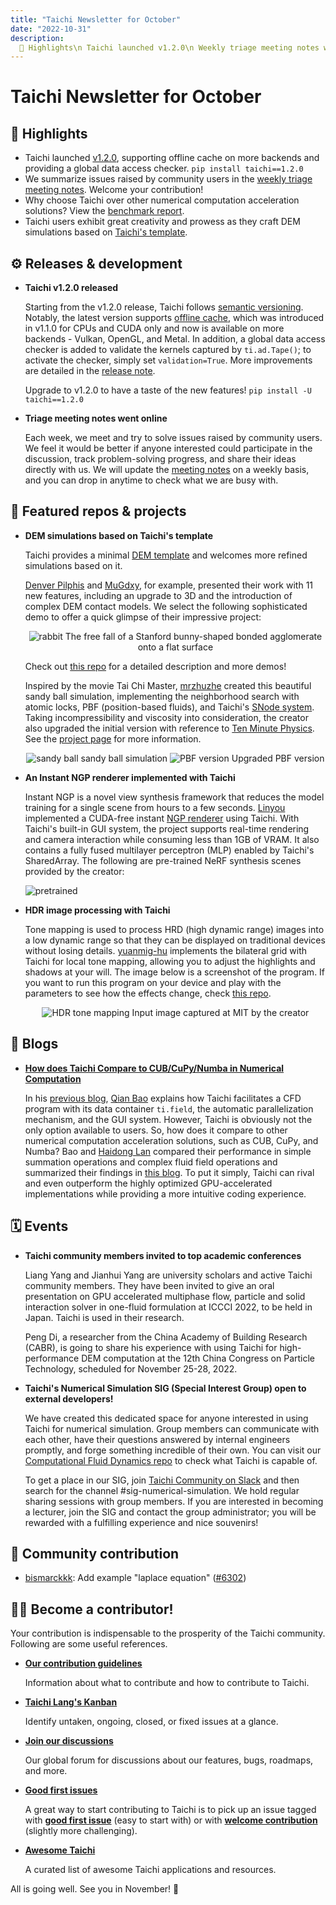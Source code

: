 ```yaml
---
title: "Taichi Newsletter for October"
date: "2022-10-31"
description:
  📌 Highlights\n Taichi launched v1.2.0\n Weekly triage meeting notes went online\n Taichi users unleash creativity for DEM simulation
---
```


# Taichi Newsletter for October
<div class="alert--warning alert alert-no-border">

## 📌 Highlights

- Taichi launched [v1.2.0](https://github.com/taichi-dev/taichi/releases/tag/v1.2.0), supporting offline cache on more backends and providing a global data access checker. `pip install taichi==1.2.0`
- We summarize issues raised by community users in the [weekly triage meeting notes](https://github.com/taichi-dev/taichi/wiki/Issue-Triage-Meeting-Notes). Welcome your contribution!
- Why choose Taichi over other numerical computation acceleration solutions? View the [benchmark report](https://docs.taichi-lang.org/blog/taichi-compared-to-cub-cupy-numba).
- Taichi users exhibit great creativity and prowess as they craft DEM simulations based on [Taichi's template](https://github.com/taichi-dev/taichi_dem).

## ⚙️ Releases & development

- **Taichi v1.2.0 released**

    Starting from the v1.2.0 release, Taichi follows [semantic versioning](https://semver.org/). Notably, the latest version supports [offline cache](https://docs.taichi-lang.org/docs/performance#offline-cache), which was introduced in v1.1.0 for CPUs and CUDA only and now is available on more backends - Vulkan, OpenGL, and Metal. In addition, a global data access checker is added to validate the kernels captured by `ti.ad.Tape()`; to activate the checker, simply set `validation=True`. More improvements are detailed in the [release note](https://github.com/taichi-dev/taichi/releases/tag/v1.2.0).

    Upgrade to v1.2.0 to have a taste of the new features! `pip install -U taichi==1.2.0`

- **Triage meeting notes went online**

    Each week, we meet and try to solve issues raised by community users. We feel it would be better if anyone interested could participate in the discussion, track problem-solving progress, and share their ideas directly with us. We will update the [meeting notes](https://github.com/taichi-dev/taichi/wiki/Issue-Triage-Meeting-Notes) on a weekly basis, and you can drop in anytime to check what we are busy with.

## 🌟 Featured repos & projects

- **DEM simulations based on Taichi's template**

    Taichi provides a minimal [DEM template](https://github.com/taichi-dev/taichi_dem) and welcomes more refined simulations based on it.

    [Denver Pilphis](https://github.com/Denver-Pilphis) and [MuGdxy](https://github.com/MuGdxy), for example, presented their work with 11 new features, including an upgrade to 3D and the introduction of complex DEM contact models. We select the following sophisticated demo to offer a quick glimpse of their impressive project:

    <center>

    ![rabbit](./pics/rabbit.gif)
    The free fall of a Stanford bunny-shaped bonded agglomerate onto a flat surface
    </center>

    Check out [this repo](https://github.com/Denver-Pilphis/taichi_dem/tree/submit/Denver-Pilphis_MuGdxy) for a detailed description and more demos!

    Inspired by the movie Tai Chi Master, [mrzhuzhe](https://github.com/mrzhuzhe) created this beautiful sandy ball simulation, implementing the neighborhood search with atomic locks, PBF (position-based fluids), and Taichi's [SNode system](https://docs.taichi-lang.org/docs/internal#data-structure-organization). Taking incompressibility and viscosity into consideration, the creator also upgraded the initial version with reference to [Ten Minute Physics](https://matthias-research.github.io/pages/tenMinutePhysics/index.html). See the [project page](https://github.com/mrzhuzhe/taichi_dem) for more information.

    <center>

    ![sandy ball](./pics/sandy_ball.gif)
    sandy ball simulation
    ![PBF version](./pics/ball_PBF.gif)
    Upgraded PBF version
    </center>

- **An Instant NGP renderer implemented with Taichi**

    Instant NGP is a novel view synthesis framework that reduces the model training for a single scene from hours to a few seconds. [Linyou](https://github.com/Linyou) implemented a CUDA-free instant [NGP renderer](https://github.com/Linyou/taichi-ngp-renderer) using Taichi. With Taichi's built-in GUI system, the project supports real-time rendering and camera interaction while consuming less than 1GB of VRAM. It also contains a fully fused multilayer perceptron (MLP) enabled by Taichi's SharedArray. The following are pre-trained NeRF synthesis scenes provided by the creator:

    ![pretrained](./pics/pretrained_scenes.png)

- **HDR image processing with Taichi**

    Tone mapping is used to process HRD (high dynamic range) images into a low dynamic range so that they can be displayed on traditional devices without losing details. [yuanmig-hu](https://github.com/yuanming-hu) implements the bilateral grid with Taichi for local tone mapping, allowing you to adjust the highlights and shadows at your will. The image below is a screenshot of the program. If you want to run this program on your device and play with the parameters to see how the effects change, check [this repo](https://github.com/taichi-dev/image-processing-with-taichi).

    <center>

    ![HDR tone mapping](./pics/HDR_image.jpeg)
    Input image captured at MIT by the creator
    </center>

## 📝 Blogs

- [**How does Taichi Compare to CUB/CuPy/Numba in Numerical Computation**](https://docs.taichi-lang.org/blog/taichi-compared-to-cub-cupy-numba)

    In his [previous blog](https://docs.taichi-lang.org/blog/can-taichi-play-a-part-in-cfd), [Qian Bao](https://github.com/houkensjtu) explains how Taichi facilitates a CFD program with its data container `ti.field`, the automatic parallelization mechanism, and the GUI system. However, Taichi is obviously not the only option available to users. So, how does it compare to other numerical computation acceleration solutions, such as CUB, CuPy, and Numba? Bao and [Haidong Lan](https://github.com/turbo0628) compared their performance in simple summation operations and complex fluid field operations and summarized their findings in [this blog](https://docs.taichi-lang.org/blog/taichi-compared-to-cub-cupy-numba). To put it simply, Taichi can rival and even outperform the highly optimized GPU-accelerated implementations while providing a more intuitive coding experience.

## 🗓 Events

- **Taichi community members invited to top academic conferences**

    Liang Yang and Jianhui Yang are university scholars and active Taichi community members. They have been invited to give an oral presentation on GPU accelerated multiphase flow, particle and solid interaction solver in one-fluid formulation at ICCCI 2022, to be held in Japan. Taichi is used in their research.

    Peng Di, a researcher from the China Academy of Building Research (CABR), is going to share his experience with using Taichi for high-performance DEM computation at the 12th China Congress on Particle Technology, scheduled for November 25-28, 2022.

- **Taichi's Numerical Simulation SIG (Special Interest Group) open to external developers!**

    We have created this dedicated space for anyone interested in using Taichi for numerical simulation. Group members can communicate with each other, have their questions answered by internal engineers promptly, and forge something incredible of their own. You can visit our [Computational Fluid Dynamics repo](https://github.com/houkensjtu/taichi-fluid) to check what Taichi is capable of.

    To get a place in our SIG,  join [Taichi Community on Slack](https://taichicommunity.slack.com/join/shared_invite/zt-14ic8j6no-Fd~wKNpfskXLfqDr58Tddg#/shared-invite/email) and then search for the channel  #sig-numerical-simulation. We hold regular sharing sessions with group members. If you are interested in becoming a lecturer, join the SIG and contact the group administrator; you will be rewarded with a fulfilling experience and nice souvenirs!
    
## 🎉 Community contribution

- [bismarckkk](https://github.com/bismarckkk): Add example "laplace equation" ([#6302](https://github.com/taichi-dev/taichi/pull/6302))

## 🧑‍💻 Become a contributor!

Your contribution is indispensable to the prosperity of the Taichi community. Following are some useful references.

- **[Our contribution guidelines](https://docs.taichi-lang.org/docs/contributor_guide)**

  Information about what to contribute and how to contribute to Taichi.

- **[Taichi Lang's Kanban](https://github.com/orgs/taichi-dev/projects/1)**

  Identify untaken, ongoing, closed, or fixed issues at a glance.

- **[Join our discussions](https://github.com/taichi-dev/taichi/discussions)**

  Our global forum for discussions about our features, bugs,  roadmaps, and more.

- **[Good first issues](https://github.com/taichi-dev/taichi/contribute)**

  A great way to start contributing to Taichi is to pick up an issue tagged with **[good first issue](https://github.com/taichi-dev/taichi/issues?q=is:open+is:issue+label:"good+first+issue")** (easy to start with) or with **[welcome contribution](https://github.com/taichi-dev/taichi/issues?q=is:open+is:issue+label:"welcome+contribution")** (slightly more challenging).

- **[Awesome Taichi](https://github.com/taichi-dev/awesome-taichi)**

  A curated list of awesome Taichi applications and resources.

All is going well. See you in November! 👋

